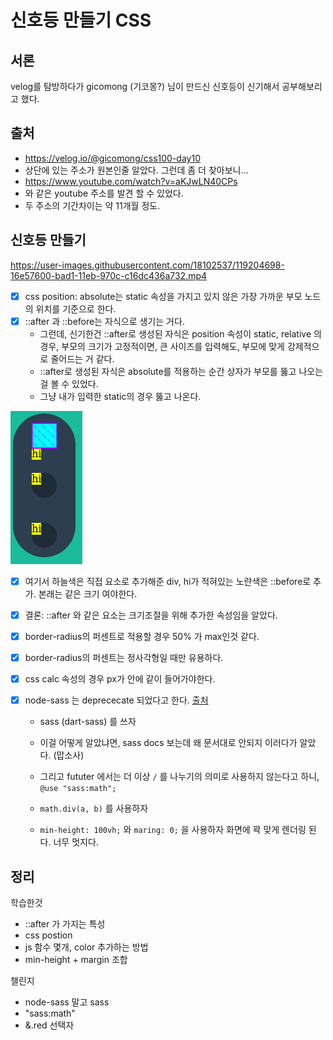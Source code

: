 # 신호등 만들기 CSS

## 서론

velog를 탐방하다가 gicomong (기코몽?) 님이 만드신 신호등이 신기해서 공부해보리고 했다.

## 출처
* https://velog.io/@gicomong/css100-day10
* 상단에 있는 주소가 원본인줄 알았다. 그런데 좀 더 찾아보니...
* https://www.youtube.com/watch?v=aKJwLN40CPs
* 와 같은 youtube 주소를 발견 할 수 있었다. 
* 두 주소의 기간차이는 약 11개월 정도.

## 신호등 만들기

https://user-images.githubusercontent.com/18102537/119204698-16e57600-bad1-11eb-970c-c16dc436a732.mp4

- [x] css position: absolute는 static 속성을 가지고 있지 않은 가장 가까운 부모 노드의 위치를 기준으로 한다.
- [x] ::after 과 ::before는 자식으로 생기는 거다. 
  - 그런데, 신기한건 ::after로 생성된 자식은 position 속성이 static, relative 의 경우, 부모의 크기가 고정적이면, 큰 사이즈를 입력해도, 부모에 맞게 강제적으로 줄어드는 거 같다.
  - ::after로 생성된 자식은 absolute를 적용하는 순간 상자가 부모를 뚫고 나오는걸 볼 수 있었다.
  - 그냥 내가 입력한 static의 경우 뚫고 나온다.

![](presentation/스크린샷,%202021-05-21%2023-42-47.png) 

  - [x] 여기서 하늘색은 직접 요소로 추가해준 div, hi가 적혀있는 노란색은 ::before로 추가. 본래는 같은 크기 여야한다.
- [x] 결론: ::after 와 같은 요소는 크기조절을 위해 추가한 속성임을 알았다.
- [x] border-radius의 퍼센트로 적용할 경우 50% 가 max인것 같다.
- [x] border-radius의 퍼센트는 정사각형일 때만 유용하다.  
- [x] css calc 속성의 경우 px가 안에 같이 들어가야한다.

- [x] node-sass 는 deprececate 되었다고 한다. [출처](https://gold-dragon.tistory.com/182)
  - sass (dart-sass) 를 쓰자
  - 이걸 어떻게 알았냐면, sass docs 보는데 왜 문서대로 안되지 이러다가 알았다. (맙소사)
  - 그리고 fututer 에서는 더 이상 `/` 를 나누기의 의미로 사용하지 않는다고 하니, `@use "sass:math";`
  - `math.div(a, b)` 를 사용하자

  - `min-height: 100vh;` 와 `maring: 0;` 을 사용하자 화면에 꽉 맞게 렌더링 된다. 너무 멋지다.
## 정리
학습한것
- ::after 가 가지는 특성
- css postion
- js 함수 몇개, color 추가하는 방법
- min-height + margin 조합

챌린지
- node-sass 말고 sass
- "sass:math"
- &.red 선택자
